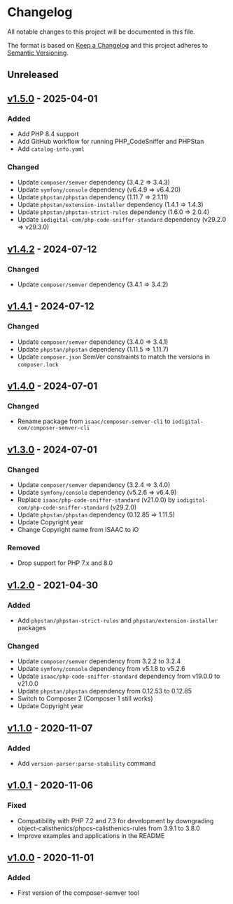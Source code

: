 # Changelog
All notable changes to this project will be documented in this file.

The format is based on [Keep a Changelog](http://keepachangelog.com/en/1.0.0/)
and this project adheres to [Semantic Versioning](http://semver.org/spec/v2.0.0.html).

## Unreleased

## [v1.5.0](https://github.com/iodigital-com/composer-semver-cli/releases/tag/v1.5.0) - 2025-04-01

### Added

- Add PHP 8.4 support
- Add GitHub workflow for running PHP_CodeSniffer and PHPStan
- Add `catalog-info.yaml`

### Changed

- Update `composer/semver` dependency (3.4.2 => 3.4.3)
- Update `symfony/console` dependency (v6.4.9 => v6.4.20)
- Update `phpstan/phpstan` dependency (1.11.7 => 2.1.11)
- Update `phpstan/extension-installer` dependency (1.4.1 => 1.4.3)
- Update `phpstan/phpstan-strict-rules` dependency (1.6.0 => 2.0.4)
- Update `iodigital-com/php-code-sniffer-standard` dependency (v29.2.0 => v29.3.0)

## [v1.4.2](https://github.com/iodigital-com/composer-semver-cli/releases/tag/v1.4.2) - 2024-07-12

### Changed

- Update `composer/semver` dependency (3.4.1 => 3.4.2)

## [v1.4.1](https://github.com/iodigital-com/composer-semver-cli/releases/tag/v1.4.1) - 2024-07-12

### Changed

- Update `composer/semver` dependency (3.4.0 => 3.4.1)
- Update `phpstan/phpstan` dependency (1.11.5 => 1.11.7)
- Update `composer.json` SemVer constraints to match the versions in `composer.lock`

## [v1.4.0](https://github.com/iodigital-com/composer-semver-cli/releases/tag/v1.4.0) - 2024-07-01

### Changed

- Rename package from `isaac/composer-semver-cli` to `iodigital-com/composer-semver-cli`

## [v1.3.0](https://github.com/iodigital-com/composer-semver-cli/releases/tag/v1.3.0) - 2024-07-01

### Changed

- Update `composer/semver` dependency (3.2.4 => 3.4.0)
- Update `symfony/console` dependency (v5.2.6 => v6.4.9)
- Replace `isaac/php-code-sniffer-standard` (v21.0.0) by `iodigital-com/php-code-sniffer-standard` (v29.2.0)
- Update `phpstan/phpstan` dependency (0.12.85 => 1.11.5)
- Update Copyright year
- Change Copyright name from ISAAC to iO

### Removed

- Drop support for PHP 7.x and 8.0

## [v1.2.0](https://github.com/iodigital-com/composer-semver-cli/releases/tag/v1.2.0) - 2021-04-30

### Added

- Add `phpstan/phpstan-strict-rules` and `phpstan/extension-installer` packages

### Changed

- Update `composer/semver` dependency from 3.2.2 to 3.2.4
- Update `symfony/console` dependency from v5.1.8 to v5.2.6
- Update `isaac/php-code-sniffer-standard` dependency from v19.0.0 to v21.0.0
- Update `phpstan/phpstan` dependency from 0.12.53 to 0.12.85
- Switch to Composer 2 (Composer 1 still works)
- Update Copyright year

## [v1.1.0](https://github.com/iodigital-com/composer-semver-cli/releases/tag/v1.1.0) - 2020-11-07

### Added

- Add `version-parser:parse-stability` command

## [v1.0.1](https://github.com/iodigital-com/composer-semver-cli/releases/tag/v1.0.1) - 2020-11-06

### Fixed

- Compatibility with PHP 7.2 and 7.3 for development by downgrading object-calisthenics/phpcs-calisthenics-rules from 3.9.1 to 3.8.0
- Improve examples and applications in the README

## [v1.0.0](https://github.com/iodigital-com/composer-semver-cli/releases/tag/v1.0.0) - 2020-11-01

### Added

- First version of the composer-semver tool
